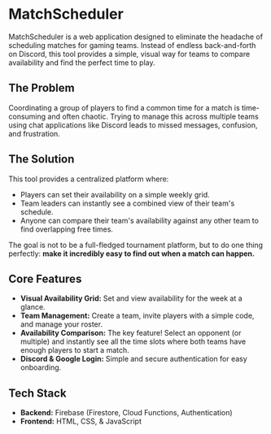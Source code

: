 # MatchScheduler

MatchScheduler is a web application designed to eliminate the headache of scheduling matches for gaming teams. Instead of endless back-and-forth on Discord, this tool provides a simple, visual way for teams to compare availability and find the perfect time to play.

## The Problem

Coordinating a group of players to find a common time for a match is time-consuming and often chaotic. Trying to manage this across multiple teams using chat applications like Discord leads to missed messages, confusion, and frustration.

## The Solution

This tool provides a centralized platform where:

- Players can set their availability on a simple weekly grid.
- Team leaders can instantly see a combined view of their team's schedule.
- Anyone can compare their team's availability against any other team to find overlapping free times.

The goal is not to be a full-fledged tournament platform, but to do one thing perfectly: **make it incredibly easy to find out when a match can happen.**

## Core Features

- **Visual Availability Grid:** Set and view availability for the week at a glance.
- **Team Management:** Create a team, invite players with a simple code, and manage your roster.
- **Availability Comparison:** The key feature! Select an opponent (or multiple) and instantly see all the time slots where both teams have enough players to start a match.
- **Discord & Google Login:** Simple and secure authentication for easy onboarding.

## Tech Stack

- **Backend:** Firebase (Firestore, Cloud Functions, Authentication)
- **Frontend:** HTML, CSS, & JavaScript

